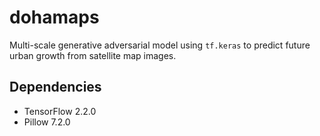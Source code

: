 # dohamaps
Multi-scale generative adversarial model using `tf.keras` to predict future urban growth from satellite map images.

## Dependencies
 * TensorFlow 2.2.0
 * Pillow 7.2.0

